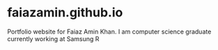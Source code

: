 # faiazamin.github.io
Portfolio website for Faiaz Amin Khan. I am computer science graduate currently working at Samsung R
